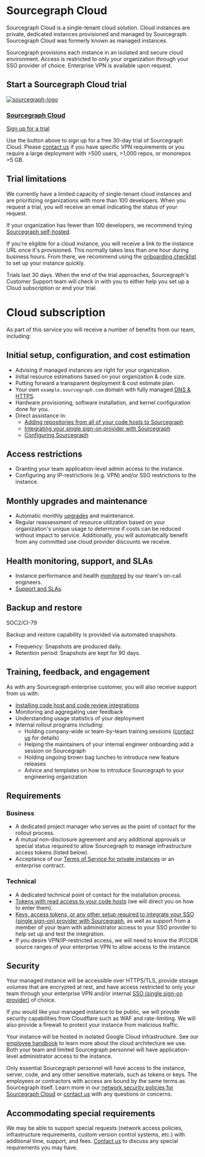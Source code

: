 # Sourcegraph Cloud

Sourcegraph Cloud is a single-tenant cloud solution. Cloud instances are private, dedicated instances provisioned and managed by Sourcegraph. Sourcegraph Cloud was formerly known as managed instances.

Sourcegraph provisions each instance in an isolated and secure cloud environment. Access is restricted to only your organization through your SSO provider of choice. Enterprise VPN is available upon request.

## Start a Sourcegraph Cloud trial

<div class="grid">
  <!-- Sourcegraph Cloud -->
  <a class="btn-app btn" href="http://signup.sourcegraph.com">
			<img alt="sourcegraph-logo" src="https://handbook.sourcegraph.com/departments/engineering/design/brand_guidelines/logo/versions/Sourcegraph_Logomark_Color.svg"/>
			<h3>Sourcegraph Cloud</h3>
		  <p>Sign up for a trial</p>
  </a>
</div>

Use the button above to sign up for a free 30-day trial of Sourcegraph Cloud. Please [contact us](https://about.sourcegraph.com/contact/sales) if you have specific VPN requirements or you require a large deployment with >500 users, >1,000 repos, or monorepos >5 GB.

## Trial limitations

We currently have a limited capacity of single-tenant cloud instances and are prioritizing organizations with more than 100 developers. When you request a trial, you will receive an email indicating the status of your request.

If your organization has fewer than 100 developers, we recommend trying [Sourcegraph self-hosted](https://docs.sourcegraph.com/#self-hosted).

If you're eligible for a cloud instance, you will receive a link to the instance URL once it's provisioned. This normally takes less than one hour during business hours. From there, we recommend using the [onboarding checklist](../getting-started/cloud-instance.md) to set up your instance quickly.

Trials last 30 days. When the end of the trial approaches, Sourcegraph's Customer Support team will check in with you to either help you set up a Cloud subscription or end your trial.

# Cloud subscription

As part of this service you will receive a number of benefits from our team, including:

## Initial setup, configuration, and cost estimation

- Advising if managed instances are right for your organization.
- Initial resource estimations based on your organization & code size.
- Putting forward a transparent deployment & cost estimate plan.
- Your own `example.sourcegraph.com` domain with fully managed [DNS & HTTPS](../admin/http_https_configuration.md).
- Hardware provisioning, software installation, and kernel configuration done for you.
- Direct assistance in:
  - [Adding repositories from all of your code hosts to Sourcegraph](../admin/external_service/index.md)
  - [Integrating your single sign-on provider with Sourcegraph](../admin/auth/index.md)
  - [Configuring Sourcegraph](../admin/config/index.md)

## Access restrictions

- Granting your team application-level admin access to the instance.
- Configuring any IP-restrictions (e.g. VPN) and/or SSO restrictions to the instance.

## Monthly upgrades and maintenance

- Automatic monthly [upgrades](../admin/updates/index.md) and maintenance.
- Regular reassessment of resource utilization based on your organization's unique usage to determine if costs can be reduced without impact to service. Additionally, you will automatically benefit from any committed use cloud provider discounts we receive.

## Health monitoring, support, and SLAs

- Instance performance and health [monitored](../admin/observability/index.md) by our team's on-call engineers.
- [Support and SLAs](https://handbook.sourcegraph.com/support#for-customers-with-managed-instances).

## Backup and restore

<span class="badge badge-note">SOC2/CI-79</span>

Backup and restore capability is provided via automated snapshots.

- Frequency: Snapshots are produced daily.
- Retention period: Snapshots are kept for 90 days.

## Training, feedback, and engagement

As with any Sourcegraph enterprise customer, you will also receive support from us with:

- [Installing code host and code review integrations](../integration/index.md)
- Monitoring and aggregating user feedback
- Understanding usage statistics of your deployment
- Internal rollout programs including:
  - Holding company-wide or team-by-team training sessions ([contact us](https://about.sourcegraph.com/contact/sales) for details)
  - Helping the maintainers of your internal engineer onboarding add a session on Sourcegraph
  - Holding ongoing brown bag lunches to introduce new feature releases
  - Advice and templates on how to introduce Sourcegraph to your engineering organization

## Requirements

### Business

- A dedicated project manager who serves as the point of contact for the rollout process.
- A mutual non-disclosure agreement and any additional approvals or special status required to allow Sourcegraph to manage infrastructure access tokens (listed below).
- Acceptance of our [Terms of Service for private instances](https://about.sourcegraph.com/terms-private) or an enterprise contract.

### Technical

- A dedicated technical point of contact for the installation process.
- [Tokens with read access to your code hosts](../admin/external_service/index.md) (we will direct you on how to enter them).
- [Keys, access tokens, or any other setup required to integrate your SSO (single sign-on) provider with Sourcegraph](../admin/auth/index.md), as well as support from a member of your team with administrator access to your SSO provider to help set up and test the integration.
- If you desire VPN/IP-restricted access, we will need to know the IP/CIDR source ranges of your enterprise VPN to allow access to the instance.

## Security

Your managed instance will be accessible over HTTPS/TLS, provide storage volumes that are encrypted at rest, and have access restricted to only your team through your enterprise VPN and/or internal [SSO (single sign-on provider)](../admin/auth/index.md) of choice.

If you would like your managed instance to be public, we will provide security capabilities from Cloudflare such as WAF and rate-limiting. We will also provide a firewall to protect your instance from malicious traffic.

Your instance will be hosted in isolated Google Cloud infrastructure. See our [employee handbook](https://handbook.sourcegraph.com/departments/cloud/technical-docs/) to learn more about the cloud architecture we use. Both your team and limited Sourcegraph personnel will have application-level administrator access to the instance.

Only essential Sourcegraph personnel will have access to the instance, server, code, and any other sensitive materials, such as tokens or keys. The employees or contractors with access are bound by the same terms as Sourcegraph itself. Learn more in our [network security policies for Sourcegraph Cloud](https://about.sourcegraph.com/security) or [contact us](https://about.sourcegraph.com/contact/sales) with any questions or concerns.

## Accommodating special requirements

We may be able to support special requests (network access policies, infrastructure requirements, custom version control systems, etc.) with additional time, support, and fees. [Contact us](https://about.sourcegraph.com/contact/sales) to discuss any special requirements you may have.
